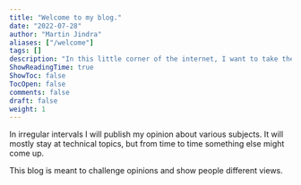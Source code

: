 ```yaml
---
title: "Welcome to my blog."
date: "2022-07-28"
author: "Martin Jindra"
aliases: ["/welcome"]
tags: []
description: "In this little corner of the internet, I want to take the opportunity to add my two cents on certain things as well."
ShowReadingTime: true
ShowToc: false
TocOpen: false
comments: false
draft: false
weight: 1
---
```


In irregular intervals I will publish my opinion about various subjects. It will mostly stay at technical topics, but from time to time something else might come up.

This blog is meant to challenge opinions and show people different views.

